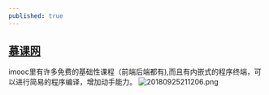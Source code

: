 ```yaml
---
published: true
---
```

## [慕课网](https://www.imooc.com)
   imooc里有许多免费的基础性课程（前端后端都有),而且有内嵌式的程序终端，可以进行简易的程序编译，增加动手能力。
   ![20180925211206.png]({{site.baseurl}}/_posts/20180925211206.png)

